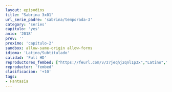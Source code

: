 ```yaml
---
layout: episodios
title: "Sabrina 3x01"
url_serie_padre: 'sabrina/temporada-3'
category: 'series'
capitulo: 'yes'
anio: '2018'
prev: ''
proximo: 'capitulo-2'
sandbox: allow-same-origin allow-forms
idioma: 'Latino/Subtitulado'
calidad: 'Full HD'
reproductores_fembed: ["https://feurl.com/v/z7jeqhj2qnl1p3x","Latino","https://mstream.space/crwi7x7d677j","Latino","https://feurl.com/v/e83ddh-qmxk1yz1","Latino","https://player.premiumstream.live/player.php?id=NTk0&sub=https://sub.cuevana2.io/vtt-sub/sub7/El.mundo.oculto.de.sabrina.S03E01.vtt","Subtitulado"]
reproductor: 'fembed'
clasificacion: '+10'
tags:
- Fantasia
---
```












